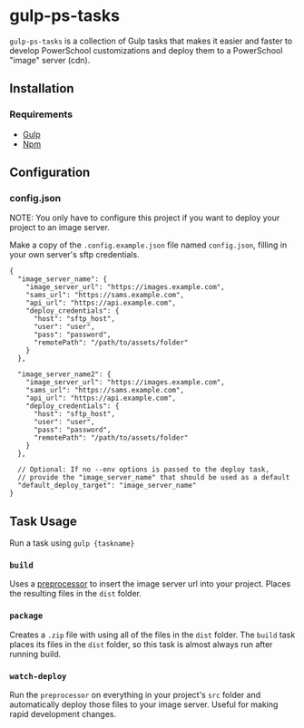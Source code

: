 # gulp-ps-tasks
`gulp-ps-tasks` is a collection of Gulp tasks that makes it easier and faster to develop PowerSchool customizations and deploy them to a PowerSchool "image" server (cdn).


## Installation
### Requirements
- [Gulp](https://github.com/gulpjs/gulp/blob/master/docs/getting-started.md/)
- [Npm](https://www.npmjs.com/)

## Configuration
### config.json
NOTE: You only have to configure this project if you want to deploy your project to an image server.

Make a copy of the `.config.example.json` file named `config.json`, filling in your own server's sftp credentials.

```
{
  "image_server_name": {
    "image_server_url": "https://images.example.com",
    "sams_url": "https://sams.example.com",
    "api_url": "https://api.example.com",
    "deploy_credentials": {
      "host": "sftp_host",
      "user": "user",
      "pass": "password",
      "remotePath": "/path/to/assets/folder"
    }
  },

  "image_server_name2": {
    "image_server_url": "https://images.example.com",
    "sams_url": "https://sams.example.com",
    "api_url": "https://api.example.com",
    "deploy_credentials": {
      "host": "sftp_host",
      "user": "user",
      "pass": "password",
      "remotePath": "/path/to/assets/folder"
    }
  },
  
  // Optional: If no --env options is passed to the deploy task, 
  // provide the "image_server_name" that should be used as a default
  "default_deploy_target": "image_server_name"
}

```

## Task Usage
Run a task using `gulp {taskname}`
### `build`
Uses a  [preprocessor](https://www.npmjs.com/package/preprocessor) to insert the image server url into your project. Places the resulting files in the `dist` folder.

### `package`
Creates a `.zip` file with using all of the files in the `dist` folder. The `build` task places its files in the `dist` folder, so this task is almost always run after running build.

### `watch-deploy`
Run the `preprocessor` on everything in your project's `src` folder and automatically deploy those files to your image server. Useful for making rapid development changes.
